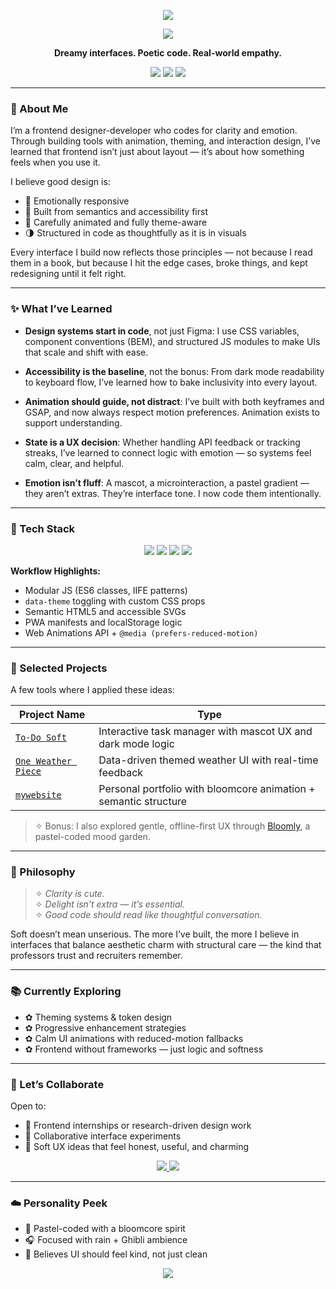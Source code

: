 <!-- README.md -->

<!-- 💖 Pastel Banner -->
<p align="center">
  <img src="https://capsule-render.vercel.app/api?type=soft&color=ffc9dc&text=Shreya%20Mishra&height=120&fontSize=40&fontColor=ffffff&animation=twinkling" />
</p>

<!-- 🌸 Typing Intro -->
<p align="center">
  <img src="https://readme-typing-svg.herokuapp.com?font=Quicksand&size=22&duration=3000&pause=1000&center=true&vCenter=true&color=F78DA7&width=460&lines=Frontend+Design+that+Feels+Soft+%26+Sharp;Coding+Interfaces+with+Emotion+and+Clarity;" />
</p>

<!-- ✨ One-liner vibe -->
<p align="center"><strong>
  Dreamy interfaces. Poetic code. Real-world empathy.
</strong></p>

<!-- 🌈 Pastel Skill Badges -->
<p align="center">
  <img src="https://img.shields.io/badge/Code-HTML%20%7C%20CSS%20%7C%20JS-ffd6e0?style=for-the-badge&labelColor=ffb6c1&color=ffd6e0" />
  <img src="https://img.shields.io/badge/Design-Figma%20%26%20UX-ffe0f0?style=for-the-badge&labelColor=d0f0fd&color=ffe0f0" />
  <img src="https://img.shields.io/badge/Deploy-GitHub%20Pages-c3fbd8?style=for-the-badge&labelColor=9ad0ec&color=c3fbd8" />
</p>

---

### 🌸 About Me

I’m a frontend designer-developer who codes for clarity and emotion. Through building tools with animation, theming, and interaction design, I’ve learned that frontend isn’t just about layout — it’s about how something feels when you use it.

I believe good design is:
- 💖 Emotionally responsive  
- 🌿 Built from semantics and accessibility first  
- 🎐 Carefully animated and fully theme-aware  
- 🌗 Structured in code as thoughtfully as it is in visuals

Every interface I build now reflects those principles — not because I read them in a book, but because I hit the edge cases, broke things, and kept redesigning until it felt right.

---

### ✨ What I’ve Learned

- **Design systems start in code**, not just Figma: I use CSS variables, component conventions (BEM), and structured JS modules to make UIs that scale and shift with ease.

- **Accessibility is the baseline**, not the bonus: From dark mode readability to keyboard flow, I’ve learned how to bake inclusivity into every layout.

- **Animation should guide, not distract**: I’ve built with both keyframes and GSAP, and now always respect motion preferences. Animation exists to support understanding.

- **State is a UX decision**: Whether handling API feedback or tracking streaks, I’ve learned to connect logic with emotion — so systems feel calm, clear, and helpful.

- **Emotion isn’t fluff**: A mascot, a microinteraction, a pastel gradient — they aren’t extras. They’re interface tone. I now code them intentionally.

---

### 🧰 Tech Stack

<p align="center">
  <img src="https://img.shields.io/badge/HTML5-Semantic-%23ffc9dc?style=for-the-badge&logo=html5&logoColor=white&labelColor=%23ffb6c1" />
  <img src="https://img.shields.io/badge/CSS3-Custom%20Props-%23d0f0fd?style=for-the-badge&logo=css3&logoColor=white&labelColor=%23ffdeeb" />
  <img src="https://img.shields.io/badge/JavaScript-Vanilla-%23fff1c1?style=for-the-badge&logo=javascript&logoColor=black&labelColor=%23ffd6e0" />
  <img src="https://img.shields.io/badge/Figma-Design%20Systems-%23e0c3fc?style=for-the-badge&logo=figma&logoColor=black&labelColor=%23fceaff" />
</p>

**Workflow Highlights:**
- Modular JS (ES6 classes, IIFE patterns)  
- `data-theme` toggling with custom CSS props  
- Semantic HTML5 and accessible SVGs  
- PWA manifests and localStorage logic  
- Web Animations API + `@media (prefers-reduced-motion)`

---

### 🧁 Selected Projects

A few tools where I applied these ideas:

| Project Name | Type |
|--------------|------|
| [`To-Do Soft`](https://github.com/shreyapuff/todosoft) | Interactive task manager with mascot UX and dark mode logic |
| [`One Weather Piece`](https://github.com/shreyapuff/one-weather-piece) | Data-driven themed weather UI with real-time feedback |
| [`mywebsite`](https://github.com/shreyapuff/mywebsite) | Personal portfolio with bloomcore animation + semantic structure |

> ✧ Bonus: I also explored gentle, offline-first UX through [Bloomly](https://github.com/shreyapuff/bloomly), a pastel-coded mood garden.

---

### 💭 Philosophy

> ✧ *Clarity is cute.*  
> ✧ *Delight isn’t extra — it’s essential.*  
> ✧ *Good code should read like thoughtful conversation.*

Soft doesn’t mean unserious. The more I’ve built, the more I believe in interfaces that balance aesthetic charm with structural care — the kind that professors trust and recruiters remember.

---

### 📚 Currently Exploring

- ✿ Theming systems & token design  
- ✿ Progressive enhancement strategies  
- ✿ Calm UI animations with reduced-motion fallbacks  
- ✿ Frontend without frameworks — just logic and softness

---

### 🌟 Let’s Collaborate

Open to:
- 💼 Frontend internships or research-driven design work  
- 🧪 Collaborative interface experiments  
- 🧁 Soft UX ideas that feel honest, useful, and charming

<p align="center">
  <a href="mailto:shreyapuff@gmail.com">
    <img src="https://img.shields.io/badge/%F0%9F%93%A7%20Email-shreyapuff@gmail.com-ffd6e0?style=for-the-badge&labelColor=ffb6c1&color=ffd6e0&logo=gmail&logoColor=white" />
  </a>
  <a href="https://mywebsite">
    <img src="https://img.shields.io/badge/%F0%9F%8C%90%20Portfolio-mywebsite-c3fbd8?style=for-the-badge&labelColor=9ad0ec&color=c3fbd8&logo=chrome&logoColor=black" />
  </a>
</p>

---

### ☁️ Personality Peek

- 🐇 Pastel-coded with a bloomcore spirit  
- 🎧 Focused with rain + Ghibli ambience  
- 🧁 Believes UI should feel kind, not just clean  

<!-- 🌈 Footer Wave -->
<p align="center">
  <img src="https://capsule-render.vercel.app/api?type=waving&color=ffc9dc&height=100&section=footer"/>
</p>

